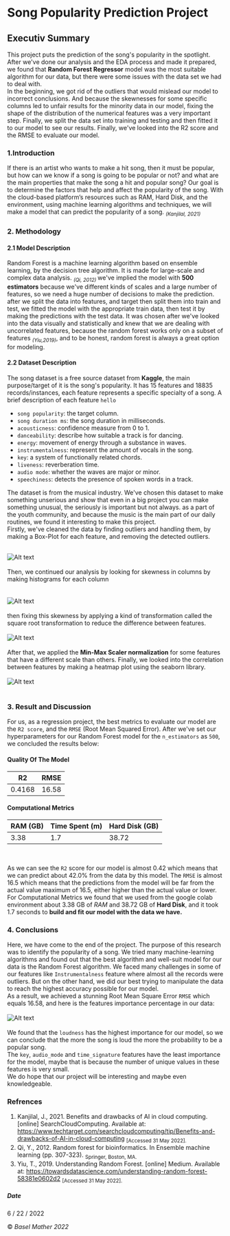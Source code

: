 # Song Popularity Prediction Project

## Executiv Summary
This project puts the prediction of the song's popularity in the spotlight. After we've done our analysis and the EDA process and made it prepared, we found that **Random Forest Regressor** model was the most suitable algorithm for our data, but there were some issues with the data set we had to deal with. <br>
In the beginning, we got rid of the outliers that would mislead our model to incorrect conclusions. And because the skewnesses for some specific columns led to unfair results for the minority data in our model, fixing the shape of the distribution of the numerical features was a very important step. Finally, we split the data set into training and testing and then fitted it to our model to see our results. Finally, we've looked into the R2 score and the RMSE to evaluate our model. <br>

### 1.Introduction
If there is an artist who wants to make a hit song, then it must be popular, but how can we know if a song is going to be popular or not? and what are the main properties that make the song a hit and popular song? Our goal is to determine the factors that help and affect the popularity of the song. With the cloud-based platform’s resources such as RAM, Hard Disk, and the environment, using machine learning algorithms and techniques, we will make a model that can predict the popularity of a song. <sub> <i>(Kanjilal, 2021)</sub></i> <br>

### 2. Methodology
#### 2.1 Model Description
Random Forest is a machine learning algorithm based on ensemble learning, by the decision tree algorithm. It is made for large-scale and complex data analysis. <sub> <i>(Qi, 2012) </sub> </i> we've implied the model with **500 estimators** because we've different kinds of scales and a large number of features, so we need a huge number of decisions to make the prediction. after we split the data into features, and target then split them into train and test, we fitted the model with the appropriate train data, then test it by making the predictions with the test data. It was chosen after we've looked into the data visually and statistically and knew that we are dealing with uncorrelated features, because the random forest works only on a subset of features <sub> <i>(Yiu,2019)</sub></i>, and to be honest, random forest is always a great option for modeling. <br>

#### 2.2 Dataset Description
The song dataset is a free source dataset from **Kaggle**, the main purpose/target of it is the song's popularity. It has 15 features and 18835 records/instances, each feature represents a specific specialty of a song. A brief description of each feature `hello` <br>
 
  * `song popularity`: the target column. 
  * `song duration ms`: the song duration in milliseconds. 
  * `acousticness`: confidence measure from 0 to 1. 
  * `danceability`: describe how suitable a track is for dancing. 
  * `energy`: movement of energy through a substance in waves. 
  * `instrumentalness`: represent the amount of vocals in the song. 
  * `key`: a system of functionally related chords. 
  * `liveness`: reverberation time. 
  * `audio mode`: whether the waves are major or minor. 
  * `speechiness`: detects the presence of spoken words in a track. 
  
  
The dataset is from the musical industry. We've chosen this dataset to make something unserious and show that even in a big project you can make something unusual, the seriously is important but not always. as a part of the youth community, and because the music is the main part of our daily routines, we found it interesting to make this project. <br>
Firstly, we've cleaned the data by finding outliers and handling them, by making a Box-Plot for each feature, and removing the detected outliers. <br> <br>

![Alt text](https://github.com/baselhusam/Song-Popularity-Prediction/blob/main/Images/Screenshot%202022-06-22%20020401.png "BoxPlot Figure For All Columns") <br> <br>
Then, we continued our analysis by looking for skewness in columns by making histograms for each column <br> <br>  
![Alt text](https://github.com/baselhusam/Song-Popularity-Prediction/blob/main/Images/Screenshot%202022-06-22%20020529.png "Histogram Figure For All Columns") <br><br>
then fixing this skewness by applying a kind of transformation called the square root transformation to reduce the difference between features. <br><br>
![Alt text](https://github.com/baselhusam/Song-Popularity-Prediction/blob/main/Images/Screenshot%202022-06-22%20020621.png "The Distribution After The Transformation") <br><br>
After that, we applied the **Min-Max Scaler normalization** for some features that have a different scale than others. Finally, we looked into the correlation between features by making a heatmap plot using the seaborn library. <br> <br>
![Alt text](https://github.com/baselhusam/Song-Popularity-Prediction/blob/main/Images/Screenshot%202022-06-22%20020642.png "Heatmap Figure For Correlation Between Features") <br><br>

### 3. Result and Discussion
For us, as a regression project, the best metrics to evaluate our model are the `R2 score`, and the `RMSE` (Root Mean Squared Error). After we've set our hyperparameters for our Random Forest model for the `n_estimators` as `500`, we concluded the results below:
#### Quality Of The Model
| R2 | RMSE |
| --- | --- |
| 0.4168 | 16.58 |

#### Computational Metrics
| RAM (GB) | Time Spent (m) | Hard Disk (GB) |
| ---- | ----- | ----- |
| 3.38 | 1.7 | 38.72 |


<br> 

As we can see the `R2` score for our model is almost 0.42 which means that we can predict about 42.0% from the data by this model.
The `RMSE` is almost 16.5 which means that the predictions from the model will be far from the actual value maximum of 16.5, either higher than the actual value or lower. <br>
For Computational Metrics we found that we used from the google colab environment about 3.38 GB of *RAM* and 38.72 GB of **Hard Disk**, and it took 1.7 seconds to **build and fit our model with the data we have.** <br>

### 4. Conclusions
Here, we have come to the end of the project. The purpose of this research was to identify the popularity of a song. We tried many machine-learning algorithms and found out that the best algorithm and well-suit model for our data is the Random Forest algorithm. We faced many challenges in some of our features like `Instrumentalness` feature where almost all the records were outliers. But on the other hand, we did our best trying to manipulate the data to reach the highest accuracy possible for our model. <br>
As a result, we achieved a stunning Root Mean Square Error `RMSE` which equals 16.58, and here is the features importance percentage in our data: <br> <br>
![Alt text](https://github.com/baselhusam/Song-Popularity-Prediction/blob/main/Images/Screenshot%202022-06-22%20020816.png "Features Importance For The Model") <br> <br>
We found that the `loudness` has the highest importance for our model, so we can conclude that the more the song is loud the more the probability to be a popular song. <br>
The `key`, `audio_mode` and `time_signature` features have the least importance for the model, maybe that is because the number of unique values in these features is very small. <br>
We do hope that our project will be interesting and maybe even knowledgeable. <br>

### Refrences
1. Kanjilal, J., 2021. Benefits and drawbacks of AI in cloud computing. [online] SearchCloudComputing. Available at:
https://www.techtarget.com/searchcloudcomputing/tip/Benefits-and-drawbacks-of-AI-in-cloud-computing <sub> [Accessed 31 May 2022]. </sub> <br>
2. Qi, Y., 2012. Random forest for bioinformatics. In Ensemble machine learning (pp. 307-323). <sub>Springer, Boston, MA.</sub> <br>
3. Yiu, T., 2019. Understanding Random Forest. [online] Medium. Available at: https://towardsdatascience.com/understanding-random-forest-58381e0602d2 <sub>[Accessed 31 May 2022]. </sub><br>


##### Date
6 / 22 / 2022

&copy; <i> Basel Mather 2022 </i>
